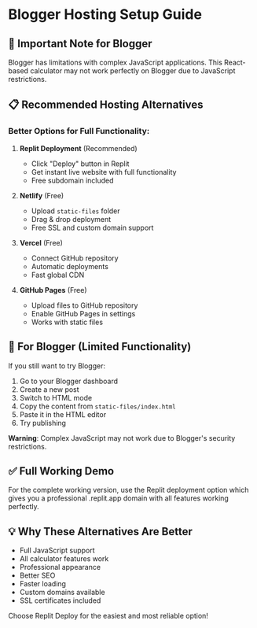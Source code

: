 # Blogger Hosting Setup Guide

## 🚨 Important Note for Blogger
Blogger has limitations with complex JavaScript applications. This React-based calculator may not work perfectly on Blogger due to JavaScript restrictions.

## 📋 Recommended Hosting Alternatives

### Better Options for Full Functionality:
1. **Replit Deployment** (Recommended)
   - Click "Deploy" button in Replit
   - Get instant live website with full functionality
   - Free subdomain included

2. **Netlify** (Free)
   - Upload `static-files` folder
   - Drag & drop deployment
   - Free SSL and custom domain support

3. **Vercel** (Free)
   - Connect GitHub repository
   - Automatic deployments
   - Fast global CDN

4. **GitHub Pages** (Free)
   - Upload files to GitHub repository
   - Enable GitHub Pages in settings
   - Works with static files

## 🔧 For Blogger (Limited Functionality)
If you still want to try Blogger:

1. Go to your Blogger dashboard
2. Create a new post
3. Switch to HTML mode
4. Copy the content from `static-files/index.html`
5. Paste it in the HTML editor
6. Try publishing

**Warning**: Complex JavaScript may not work due to Blogger's security restrictions.

## ✅ Full Working Demo
For the complete working version, use the Replit deployment option which gives you a professional .replit.app domain with all features working perfectly.

## 💡 Why These Alternatives Are Better
- Full JavaScript support
- All calculator features work
- Professional appearance
- Better SEO
- Faster loading
- Custom domains available
- SSL certificates included

Choose Replit Deploy for the easiest and most reliable option!